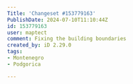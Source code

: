 ```yaml
---
Title: 'Changeset #153779163'
PublishDate: 2024-07-10T11:10:44Z
id: 153779163
user: maptect
comment: Fixing the building boundaries
created_by: iD 2.29.0
tags:
- Montenegro
- Podgorica

---
```

